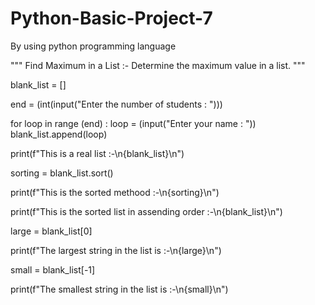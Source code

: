 # Python-Basic-Project-7
By using python programming language

"""
Find Maximum in a List :- Determine the maximum value in a list.
"""

blank_list = []

end = (int(input("Enter the number of students : ")))

for loop in range (end) :
    loop = (input("Enter your name : "))
    blank_list.append(loop)

print(f"This is a real list :-\n{blank_list}\n")

sorting = blank_list.sort()

print(f"This is the sorted methood :-\n{sorting}\n")

print(f"This is the sorted list in assending order :-\n{blank_list}\n")

large = blank_list[0]

print(f"The largest string in the list is :-\n{large}\n")

small = blank_list[-1]

print(f"The smallest string in the list is :-\n{small}\n")
